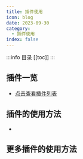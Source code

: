 ```yaml
---
title: 插件使用
icon: blog
date: 2023-09-30
category:
  - 插件使用
index: false
---
```

:::info 目录
[[toc]]
:::

## 插件一览
- [<HopeIcon icon="list" size="1.2em"/>点击查看插件列表](pluginsList.md)
## 插件的使用方法
- 
## 更多插件的使用方法